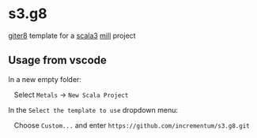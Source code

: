 # s3.g8
[giter8](http://www.foundweekends.org/giter8/) template for a [scala3](https://docs.scala-lang.org/scala3/reference/) [mill](https://com-lihaoyi.github.io/mill/mill/Intro_to_Mill.html) project

## Usage from vscode

In a new empty folder: 

&nbsp;&nbsp;&nbsp;Select `Metals` -> `New Scala Project`

In the `Select the template to use` dropdown menu:

&nbsp;&nbsp;&nbsp;Choose `Custom...` and enter `https://github.com/incrementum/s3.g8.git`
